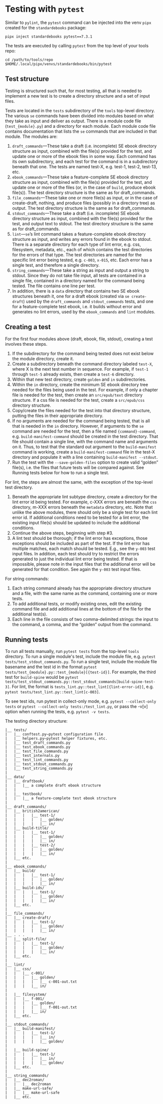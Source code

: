 # Testing with `pytest`

Similar to `pylint`, the `pytest` command can be injected into the venv `pipx` created for the `standardebooks` package:

```shell
pipx inject standardebooks pytest==7.3.1
```

The tests are executed by calling `pytest` from the top level of your tools repo:

```shell
cd /path/to/tools/repo
$HOME/.local/pipx/venvs/standardebooks/bin/pytest
```

## Test structure

Testing is structured such that, for most testing, all that is needed to implement a new test is to create a directory structure and a set of input files.

Tests are located in the `tests` subdirectory of the `tools` top-level directory. The various `se` commands have been divided into modules based on what they take as input and deliver as output. There is a module code file (`test_{module}.py`) and a directory for each module. Each module code file contains documentation that lists the `se` commands that are included in that module. The modules are:

1. `draft_commands`—These take a draft (i.e. incomplete) SE ebook directory structure as input, combined with the file(s) provided for the test, and update one or more of the ebook files in some way. Each command has its own subdirectory, and each test for the command is in a subdirectory beneath that one. The tests are named test-X, e.g. test-1, test-2, test-13, etc.
2. `ebook_commands`—These take a feature-complete SE ebook directory structure as input, combined with the file(s) provided for the test, and update one or more of the files (or, in the case of `build`, produce ebook file(s)). The test directory structure is the same as for draft_commands.
3. `file_commands`—These take one or more file(s) as input, or in the case of create-draft, nothing, and produce files (possibly in a directory tree) as output. The test directory structure is the same as for draft_commands.
4. `stdout_commands`—These take a draft (i.e. incomplete) SE ebook directory structure as input, combined with the file(s) provided for the test, and output text to stdout. The test directory structure is the same as for draft_commands.
5. `lint`—`se`’s lint command takes a feature-complete ebook directory structure as input, and writes any errors found in the ebook to stdout. There is a separate directory for each type of lint error, e.g. css, filesystem, metadata, etc., each of which contains the test directories for the errors of that type. The test directories are named for the specific lint error being tested, e.g. `c-003`, `x-015`, etc. Each error has a single test, and therefore a single directory.
6. `string_commands`—These take a string as input and output a string to stdout. Since they do not take file input, all tests are contained in a single file, contained in a directory named for the command being tested. The file contains one line per test.
7. In addition, there is a `data` directory that contains two SE ebook structures beneath it, one for a draft ebook (created via `se create-draft`) used by the `draft_commands` and `stdout_commands` tests, and one for a feature-complete test ebook, i.e. it builds without error and generates no lint errors, used by the `ebook_commands` and `lint` modules.

## Creating a test
For the first four modules above (draft, ebook, file, stdout), creating a test involves these steps.

1. If the subdirectory for the command being tested does not exist below the module directory, create it.
2. Create a subdirectory beneath the command directory labeled `test-X`, where X is the next test number in sequence. For example, if `test-1` through `test-5` already exists, then create a `test-6` directory.
3. Within that new test directory, create `golden` and `in` subdirectories.
4. Within the `in` directory, create the minimum SE ebook directory tree needed for the files being used in the test. For example, if only a chapter file is needed for the test, then create an `src/epub/text` directory structure. If a css file is needed for the test, create a `src/epub/css` directory structure.
5. Copy/create the files needed for the test into that directory structure, putting the files in their appropriate directory.
6. If no arguments are needed for the command being tested, that is all that is needed in the `in` directory. However, if arguments to the `se` command are needed for the test, then a file named `{command}-command`, e.g. `build-manifest-command` should be created in the test directory. That file should contain a single line, with the command name and arguments on it. Thus, to test that the standard out argument to the `build-manifest` command is working, create a `build-manifest-command` file in the test-X directory and populate it with a line containing `build-manifest --stdout`.
7. Run the test with the `--save-golden-files` option to create valid “golden” file(s), i.e. the files that future tests will be compared against. See Running tests below for how to run a single test.

For lint, the steps are almost the same, with the exception of the top-level test directory.
1. Beneath the appropriate lint subtype directory, create a directory for the lint error id being tested. For example, c-XXX errors are beneath the `css` directory, m-XXX errors beneath the `metadata` directory, etc. Note that unlike the above modules, there should only be a single test for each lint error id. If additional conditions need to be tested for a lint error, the existing input file(s) should be updated to include the additional conditions.
2. Continue the above steps, beginning with step #3.
3. A lint test should be thorough; if the lint error has exceptions, those exceptions should be included as part of the test. If the lint error has multiple matches, each match should be tested. E.g., see the `y-003` test input files.
    In addition, each test should try to restrict the errors generated to just the individual lint error being tested. If that is impossible, please note in the input files that the additional error will be generated for that condition. See again the `y-003` test input files.

For string commands:
1. Each string command already has the appropriate directory structure and a file, with the same name as the command, containing one or more tests.
2. To add additional tests, or modify existing ones, edit the existing command file and add additional lines at the bottom of the file for the additional test(s).
3. Each line in the file consists of two comma-delimited strings: the input to the command, a comma, and the “golden” output from the command.

## Running tests

To run all tests manually, run `pytest tests` from the top-level `tools` directory.
To run a single module's test, include the module file, e.g. `pytest tests/test_stdout_commands.py`.
To run a single test, include the module file basename and the test id in the format `pytest tests/test_{module}.py::test_{module}[{test-id}]`. For example, the third test for `build-spine` would be `pytest tests/test_stdout_commands.py::test_stdout_commands[build-spine-test-3]`.
For lint, the format is `tests_lint.py::test_lint[{lint-error-id}]`, e.g. `pytest tests/test_lint.py::test_lint[c-003]`.

To see test ids, run pytest in collect-only mode, e.g. `pytest --collect-only tests` or `pytest --collect-only tests:/test_lint.py`, or pass the -v[v] option when running the tests, e.g. `pytest -v tests`.

The testing directory structure:
```
|__ tests/
|   |__ conftest.py—pytest configuration file
|   |__ helpers.py—pytest helper fixtures, etc.
|   |__ test_draft_commands.py
|   |__ test_ebook_commands.py
|   |__ test_file_commands.py
|   |__ test_internals.py
|   |__ test_lint_commands.py
|   |__ test_stdout_commands.py
|   |__ test_string_commands.py
|
|__ data/
|   |__ draftbook/
|   |   |__ a complete draft ebook structure
|   |
|   |__ testbook/
|   |   |__ a feature-complete test ebook structure
|
|__ draft_commands/
|   |__ british2american/
|   |   |   |__ test-1/
|   |   |   |   |__ golden/
|   |   |   |   |__ in/
|   |__ build-title/
|   |   |   |__ test-1/
|   |   |   |   |__ golden/
|   |   |   |   |__ in/
|   |   |   |__ test-2/
|   |   |   |   |__ golden/
|   |   |   |   |__ in/
|   |__ etc.
|
|__ ebook_commands/
|   |__ build/
|   |   |   |__ test-1/
|   |   |   |   |__ golden/
|   |   |   |   |__ in/
|   |__ build-ids/
|   |   |   |__ test-1/
|   |   |   |   |__ golden/
|   |   |   |   |__ in/
|   |__ etc.
|
|__ file_commands/
|   |__ create-draft/
|   |   |   |__ test-1/
|   |   |   |   |__ golden/
|   |   |   |   |__ in/
|__ . . .
|   |__ split-file/
|   |   |   |__ test-1/
|   |   |   |   |__ golden/
|   |   |   |   |__ in/
|   |__ etc.
|
|__ lint/
|   |__ css/
|   |   |__ c-001/
|   |   |   |__ golden/
|   |   |   |   |__ c-001-out.txt
|   |   |   |__ in/
|
|   |__ filesystem/
|   |   |__ f-001/
|   |   |   |__ golden/
|   |   |   |   |__ f-001-out.txt
|   |   |   |__ in/
|   |__ etc.
|
|__ stdout_commands/
|   |__ build-manifest/
|   |   |   |__ test-1/
|   |   |   |   |__ in/
|   |   |   |   |__ golden/
|
|   |__ build-spine/
|   |   |   |__ test-1/
|   |   |   |   |__ in/
|   |   |   |   |__ golden/
|   |__ etc.
|
|__ string_commands/
|   |__ dec2roman/
|   |   |__ dec2roman
|   |__ make-url-safe/
|   |   |__ make-url-safe
|   |__ etc.
````